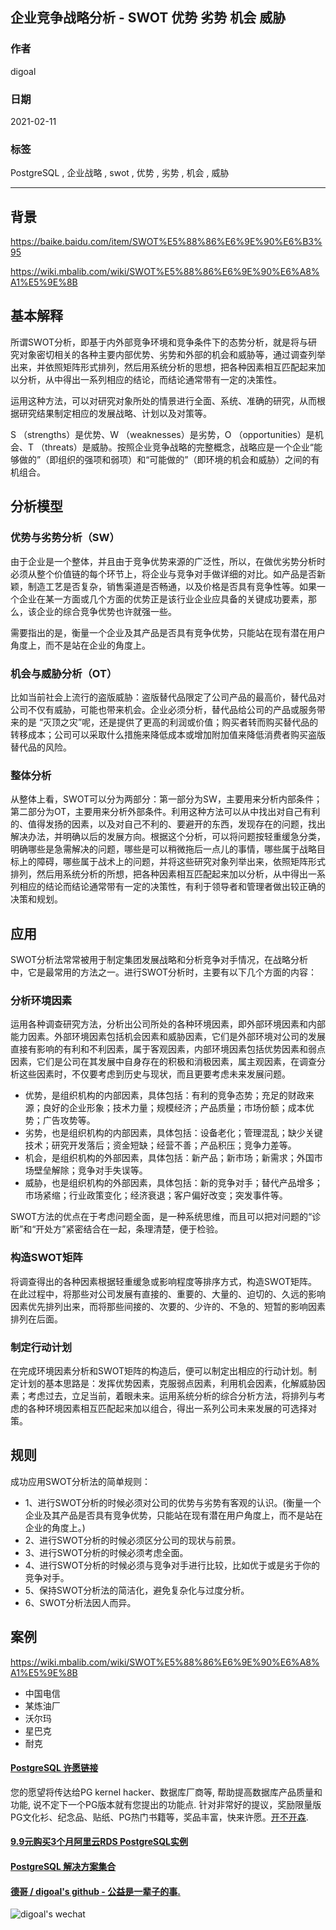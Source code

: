## 企业竞争战略分析 - SWOT 优势 劣势 机会 威胁  
      
### 作者      
digoal      
      
### 日期      
2021-02-11      
      
### 标签      
PostgreSQL , 企业战略 , swot , 优势 , 劣势 , 机会 , 威胁     
      
----      
      
## 背景      
https://baike.baidu.com/item/SWOT%E5%88%86%E6%9E%90%E6%B3%95  
  
https://wiki.mbalib.com/wiki/SWOT%E5%88%86%E6%9E%90%E6%A8%A1%E5%9E%8B  
  
## 基本解释  
  
所谓SWOT分析，即基于内外部竞争环境和竞争条件下的态势分析，就是将与研究对象密切相关的各种主要内部优势、劣势和外部的机会和威胁等，通过调查列举出来，并依照矩阵形式排列，然后用系统分析的思想，把各种因素相互匹配起来加以分析，从中得出一系列相应的结论，而结论通常带有一定的决策性。  
  
运用这种方法，可以对研究对象所处的情景进行全面、系统、准确的研究，从而根据研究结果制定相应的发展战略、计划以及对策等。  
  
S （strengths）是优势、W （weaknesses）是劣势，O （opportunities）是机会、T （threats）是威胁。按照企业竞争战略的完整概念，战略应是一个企业“能够做的”（即组织的强项和弱项）和“可能做的”（即环境的机会和威胁）之间的有机组合。  
  
## 分析模型  
  
### 优势与劣势分析（SW）  
  
由于企业是一个整体，并且由于竞争优势来源的广泛性，所以，在做优劣势分析时必须从整个价值链的每个环节上，将企业与竞争对手做详细的对比。如产品是否新颖，制造工艺是否复杂，销售渠道是否畅通，以及价格是否具有竞争性等。如果一个企业在某一方面或几个方面的优势正是该行业企业应具备的关键成功要素，那么，该企业的综合竞争优势也许就强一些。  
  
需要指出的是，衡量一个企业及其产品是否具有竞争优势，只能站在现有潜在用户角度上，而不是站在企业的角度上。  
  
### 机会与威胁分析（OT）  
  
比如当前社会上流行的盗版威胁：盗版替代品限定了公司产品的最高价，替代品对公司不仅有威胁，可能也带来机会。企业必须分析，替代品给公司的产品或服务带来的是 “灭顶之灾”呢，还是提供了更高的利润或价值；购买者转而购买替代品的转移成本；公司可以采取什么措施来降低成本或增加附加值来降低消费者购买盗版替代品的风险。  
  
### 整体分析  
  
从整体上看，SWOT可以分为两部分：第一部分为SW，主要用来分析内部条件；第二部分为OT，主要用来分析外部条件。利用这种方法可以从中找出对自己有利的、值得发扬的因素，以及对自己不利的、要避开的东西，发现存在的问题，找出解决办法，并明确以后的发展方向。根据这个分析，可以将问题按轻重缓急分类，明确哪些是急需解决的问题，哪些是可以稍微拖后一点儿的事情，哪些属于战略目标上的障碍，哪些属于战术上的问题，并将这些研究对象列举出来，依照矩阵形式排列，然后用系统分析的所想，把各种因素相互匹配起来加以分析，从中得出一系列相应的结论而结论通常带有一定的决策性，有利于领导者和管理者做出较正确的决策和规划。  
  
## 应用  
  
SWOT分析法常常被用于制定集团发展战略和分析竞争对手情况，在战略分析中，它是最常用的方法之一。进行SWOT分析时，主要有以下几个方面的内容：  
  
### 分析环境因素  
  
运用各种调查研究方法，分析出公司所处的各种环境因素，即外部环境因素和内部能力因素。外部环境因素包括机会因素和威胁因素，它们是外部环境对公司的发展直接有影响的有利和不利因素，属于客观因素，内部环境因素包括优势因素和弱点因素，它们是公司在其发展中自身存在的积极和消极因素，属主观因素，在调查分析这些因素时，不仅要考虑到历史与现状，而且更要考虑未来发展问题。  
  
- 优势，是组织机构的内部因素，具体包括：有利的竞争态势；充足的财政来源；良好的企业形象；技术力量；规模经济；产品质量；市场份额；成本优势；广告攻势等。  
- 劣势，也是组织机构的内部因素，具体包括：设备老化；管理混乱；缺少关键技术；研究开发落后；资金短缺；经营不善；产品积压；竞争力差等。  
- 机会，是组织机构的外部因素，具体包括：新产品；新市场；新需求；外国市场壁垒解除；竞争对手失误等。  
- 威胁，也是组织机构的外部因素，具体包括：新的竞争对手；替代产品增多；市场紧缩；行业政策变化；经济衰退；客户偏好改变；突发事件等。  
  
SWOT方法的优点在于考虑问题全面，是一种系统思维，而且可以把对问题的“诊断”和“开处方”紧密结合在一起，条理清楚，便于检验。  
  
### 构造SWOT矩阵  
将调查得出的各种因素根据轻重缓急或影响程度等排序方式，构造SWOT矩阵。在此过程中，将那些对公司发展有直接的、重要的、大量的、迫切的、久远的影响因素优先排列出来，而将那些间接的、次要的、少许的、不急的、短暂的影响因素排列在后面。  
  
### 制定行动计划  
在完成环境因素分析和SWOT矩阵的构造后，便可以制定出相应的行动计划。制定计划的基本思路是：发挥优势因素，克服弱点因素，利用机会因素，化解威胁因素；考虑过去，立足当前，着眼未来。运用系统分析的综合分析方法，将排列与考虑的各种环境因素相互匹配起来加以组合，得出一系列公司未来发展的可选择对策。  
  
## 规则  
  
成功应用SWOT分析法的简单规则：  
- 1、进行SWOT分析的时候必须对公司的优势与劣势有客观的认识。(衡量一个企业及其产品是否具有竞争优势，只能站在现有潜在用户角度上，而不是站在企业的角度上。)  
- 2、进行SWOT分析的时候必须区分公司的现状与前景。  
- 3、进行SWOT分析的时候必须考虑全面。  
- 4、进行SWOT分析的时候必须与竞争对手进行比较，比如优于或是劣于你的竞争对手。  
- 5、保持SWOT分析法的简洁化，避免复杂化与过度分析。  
- 6、SWOT分析法因人而异。  
  
## 案例  
https://wiki.mbalib.com/wiki/SWOT%E5%88%86%E6%9E%90%E6%A8%A1%E5%9E%8B  
  
- 中国电信  
- 某炼油厂  
- 沃尔玛  
- 星巴克  
- 耐克  
  
  
#### [PostgreSQL 许愿链接](https://github.com/digoal/blog/issues/76 "269ac3d1c492e938c0191101c7238216")
您的愿望将传达给PG kernel hacker、数据库厂商等, 帮助提高数据库产品质量和功能, 说不定下一个PG版本就有您提出的功能点. 针对非常好的提议，奖励限量版PG文化衫、纪念品、贴纸、PG热门书籍等，奖品丰富，快来许愿。[开不开森](https://github.com/digoal/blog/issues/76 "269ac3d1c492e938c0191101c7238216").  
  
  
#### [9.9元购买3个月阿里云RDS PostgreSQL实例](https://www.aliyun.com/database/postgresqlactivity "57258f76c37864c6e6d23383d05714ea")
  
  
#### [PostgreSQL 解决方案集合](https://yq.aliyun.com/topic/118 "40cff096e9ed7122c512b35d8561d9c8")
  
  
#### [德哥 / digoal's github - 公益是一辈子的事.](https://github.com/digoal/blog/blob/master/README.md "22709685feb7cab07d30f30387f0a9ae")
  
  
![digoal's wechat](../pic/digoal_weixin.jpg "f7ad92eeba24523fd47a6e1a0e691b59")
  
